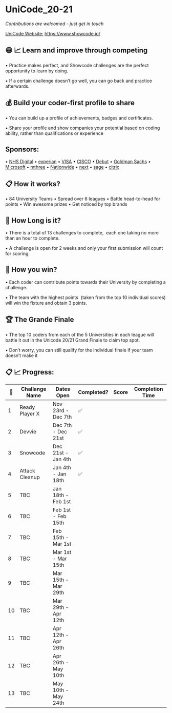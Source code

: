 # UniCode_20-21

*Contributions are welcomed - just get in touch*

[UniCode Website:](https://www.showcode.io/unicode/) https://www.showcode.io/

## :smile: :chart_with_upwards_trend: Learn and improve through competing
• Practice makes perfect, and Showcode challenges are the perfect opportunity to learn by doing. 

• If a certain challenge doesn’t go well, you can go back and practice afterwards.

## :moneybag: Build your coder-first profile to share
• You can build up a profile of achievements, badges and certificates. 

• Share your profile and show companies your potential based on coding ability, rather than qualifications or experience

## Sponsors: 
• [NHS Digital](http://earlycareers.digital.nhs.uk/) • [experian](https://www.experian.com/careers/locations/uk---ireland/uk-i-early-careers) • [VISA](https://www.visa.co.uk/careers/next-gen-careers.html) • [CISCO](https://www.cisco.com/c/en/us/about/careers/communities/students-and-new-graduates.html) • [Debut](https://debut.careers/jobs/) • [Goldman Sachs](https://www.goldmansachs.com/careers/students/) • [Microsoft](https://careers.microsoft.com/students/us/en/ur-lp-united-kingdom) • [mthree](https://www.mthree.com/start-your-career/) • [Nationwide](https://www.nationwide-jobs.co.uk/early-careers/graduates/) • [next](https://careers.next.co.uk/students-and-graduates/it/) • [sage](https://www.sage.com/en-gb/company/careers/emerging-talent/graduate-scheme/) • [citrix](https://jobs.citrix.com/job/R22606/2021-Graduate-Software-Engineer) 

## :clipboard:  How it works?
• 84 University Teams 
• Spread over 6 leagues 
• Battle head-to-head for points 
• Win awesome prizes 
• Get noticed by top brands

## :red_car:  How Long is it?
• There is a total of 13 challenges to complete,  each one taking no more than an hour to complete. 

• A challenge is open for 2 weeks and only your first submission will count for scoring.

## :rocket:  How you win?
• Each coder can contribute points towards their University by completing a challenge. 

• The team with the highest points  (taken from the top 10 individual scores) will win the fixture and obtain 3 points.

## :trophy: The Grande Finale
• The top 10 coders from each of the 5 Universities in each league will battle it out in the Unicode 20/21 Grand Finale to claim top spot. 

• Don’t worry, you can still qualify for the individual finale if your team doesn’t make it



## :clipboard: :chart_with_upwards_trend:  Progress:

:pencil: | Challange Name | Dates Open          | Completed?         | Score | Completion Time
---------|----------------|---------------------|--------------------|-------|------------------
1        | Ready Player X | Nov 23rd - Dec 7th  | :white_check_mark: |       | 
2        | Devvie         | Dec 7th - Dec 21st  | :white_check_mark: |       | 
3        | Snowcode       | Dec 21st - Jan 4th  | :white_check_mark: |       | 
4        | Attack Cleanup | Jan 4th - Jan 18th  | :white_check_mark: |       | 
5        | TBC            | Jan 18th - Feb 1st  |                    |       | 
6        | TBC            | Feb 1st - Feb 15th  |                    |       | 
7        | TBC            | Feb 15th - Mar 1st  |                    |       | 
8        | TBC            | Mar 1st - Mar 15th  |                    |       | 
9        | TBC            | Mar 15th - Mar 29th |                    |       | 
10       | TBC            | Mar 29th - Apr 12th |                    |       | 
11       | TBC            | Apr 12th - Apr 26th |                    |       | 
12       | TBC            | Apr 26th - May 10th |                    |       | 
13       | TBC            | May 10th - May 24th |                    |       | 
